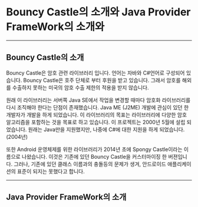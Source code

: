 # Bouncy Castle의 소개와 Java Provider FrameWork의 소개와

------------------------------------------------

## Bouncy Castle의 소개
Bouncy Castle은 암호 관련 라이브러리 입니다. 언어는 자바와 C#언어로 구성되어 있습니다.
Bouncy Castle은 호주 단체로 부터 후원을 받고 있습니다. 
그래서 암호를 해외를 수출하지 못하는 미국의 암호 수출 제한의 적용을 받지 않습니다.

원래 이 라이브러리는 서버쪽 Java SE에서 작업을 변경할 때마다 암호화 라이브러리를 다시 조직해야 한다는 단점이 존재했습니다.
Java ME (J2ME) 개발에 관심이 있던 한 개발자가 개발을 하게 되었습니다. 
이 라이브러리의 목표는 라이브러리에 다양한 암호 알고리즘을 포함하는 것을 목표로 하고 있습니다.
이 프로젝트는 2000년 5월에 설립 되었습니다. 
원래는 Java만을 지원했지만, 나중에 C#에 대한 지원을 하게 되었습니다.(2004년)

또한 Android 운영체제를 위한 라이브러리가 2014년 초에 Spongy Castle이라는 이름으로 나왔습니다.
이것은 기존에 있던 Bouncy Castle을 커스터마이징 한 버젼입니다.
그러나, 기존에 있던 클래스 이름과의 충돌등의 문제가 생겨, 안드로이드 애플리케이션의 표준이 되지는 못했다고 합니다. 

------------------------------------------------

## Java Provider FrameWork의 소개